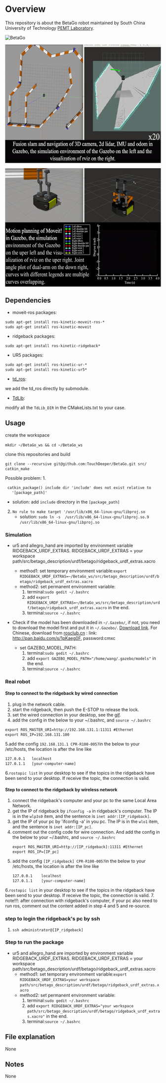 # Overview
This repository is about the BetaGo robot maintained by South China University of Technology [PEMT Laboratory](http://www.scut.edu.cn/pemt/).

![BetaGo](media/BetaGo.gif)

![rtabmap](media/rtabmap.gif)

![BetaGo](media/moveit+gazebo.gif)

## Dependencies
- moveit-ros packages:
```
sudo apt-get install ros-kinetic-moveit-ros-*
sudo apt-get install ros-kinetic-moveit
```
- ridgeback packages:
```
sudo apt-get install ros-kinetic-ridgeback*
```
- UR5 packages:
```
sudo apt-get install ros-kinetic-ur-*
sudo apt-get install ros-kinetic-ur5*
```

- [td_ros](https://github.com/TouchDeeper/td_ros):

we add the td_ros directly by submodule.

- [TdLib](https://github.com/TouchDeeper/TdLib):

modify all the `TdLib_DIR` in the CMakeLists.txt to your case.

## Usage
create the workspace

`mkdir ~/BetaGo_ws && cd ~/BetaGo_ws`

clone this repositories and build

```
git clone --recursive git@github.com:TouchDeeper/BetaGo.git src/
catkin_make
```
Possible problem: 
1. 
 ```
  catkin_package() include dir 'include' does not exist relative to
    '[package_path]'
  ```
   - solution: add `include` directory in the `[package_path]`
2. `No rule to make target '/usr/lib/x86_64-linux-gnu/libproj.so`
    - solution: `sudo ln -s  /usr/lib/x86_64-linux-gnu/libproj.so.9 /usr/lib/x86_64-linux-gnu/libproj.so`
### Simulation
- ur5 and allegro_hand are imported by environment variable RIDGEBACK_URDF_EXTRAS. RIDGEBACK_URDF_EXTRAS = your workspace path/src/betago_description/urdf/betago/ridgeback_urdf_extras.xacro
     - method1: set temporary environment variable:`export RIDGEBACK_URDF_EXTRAS=~/BetaGo_ws/src/betago_description/urdf/betago/ridgeback_urdf_extras.xacro`
    - method2: set permanent environment variable:
        1. terminal:`sudo gedit ~/.bashrc`
        2. add `export RIDGEBACK_URDF_EXTRAS=~/BetaGo_ws/src/betago_description/urdf/betago/ridgeback_urdf_extras.xacro` in the end.
        3. terminal:`source ~/.bashrc`
        
- Check if the model has been downloaded in `~/.Gazebo/`, if not, you need to download the model first and put it in `~/.Gazebo/`. [Download link](https://bitbucket.org/osrf/gazebo_models/downloads/).
For Chinese, download from [rosclub.cn](http://www.rosclub.cn/post-37.html) : link: http://pan.baidu.com/s/1pKaeg0F, password:cmxc
    - set GAZEBO_MODEL_PATH:
        1. terminal:`sudo gedit ~/.bashrc`
        2. add `export GAZEBO_MODEL_PATH="/home/wang/.gazebo/models"` in the end.
        3. terminal:`source ~/.bashrc`
### Real robot
#### Step to connect to the ridgeback by wired connection

1. plug in the network cable.
2. start the ridgeback, then push the E-STOP to release the lock. 
3. set the wired connection in your desktop, see the [gif](https://github.com/TouchDeeper/BetaGo/blob/ztd/media/set_wire_network.gif).
4. add the config in the below to your ~/.bashrc, and `source ~/.bashrc`
```
export ROS_MASTER_URI=http://192.168.131.1:11311 #Ethernet
export ROS_IP=192.168.131.100
```
5.add the config `192.168.131.1 CPR-R100-0057`in the below to your /etc/hosts, the location is after the line like 
```
127.0.0.1	localhost
127.0.1.1	[your-computer-name]
```
6.`rostopic list` in your desktop to see if the topics in the ridgeback have been send to your desktop. If receive the topic, the connection is valid.
#### Step to connect to the ridgeback by wireless network
1. connect the ridgeback's computer and your pc to the same Local Area Network.
2. get the IP of ridgeback by `ifconfig -a` in ridgeback's computer. The IP is in the `wlp3s0` item, and the sentence is `inet addr:[IP_ridgeback]`. 
3. get the IP of your pc by 'ifconfig -a' in you pc. The IP is in the `wlo1` item, and the sentence is `inet addr:[IP_pc]`. 
4. comment out the config code for wire connection. And add the config in the below to your ~/.bashrc, and `source ~/.bashrc`
   ```
   export ROS_MASTER_URI=http://[IP_ridgeback]:11311 #Ethernet
   export ROS_IP=[IP_pc]
   ```
5. add the config `[IP_ridgeback] CPR-R100-0057`in the below to your /etc/hosts, the location is after the line like 
   ```
   127.0.0.1	localhost
   127.0.1.1	[your-computer-name]
   ```
6.`rostopic list` in your desktop to see if the topics in the ridgeback have been send to your desktop. If receive the topic, the connection is valid.
7. note!!!: after connection with ridgeback's computer, if your pc also need to run ros, comment out the content added in step 4 and 5 and re-source.
### step to login the ridgeback's pc by ssh
1. `ssh administrator@[IP_ridgeback]`
### Step to run the package
- ur5 and allegro_hand are imported by environment variable RIDGEBACK_URDF_EXTRAS. RIDGEBACK_URDF_EXTRAS = your workspace path/src/betago_description/urdf/betago/ridgeback_urdf_extras.xacro
     - method1: set temporary environment variable:`export RIDGEBACK_URDF_EXTRAS=your workspace path/src/betago_description/urdf/betago/ridgeback_urdf_extras.xacro`
    - method2: set permanent environment variable:
        1. terminal:`sudo gedit ~/.bashrc`
        2. add `export RIDGEBACK_URDF_EXTRAS="your workspace path/src/betago_description/urdf/betago/ridgeback_urdf_extras.xacro"` in the end.
        3. terminal:`source ~/.bashrc`
   
## File explanation
None
## Notes
None
